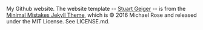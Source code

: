 My Github website. The website template -- [Stuart Geiger](https://github.com/staeiou) -- is from the [Minimal Mistakes Jekyll Theme](https://mmistakes.github.io/minimal-mistakes/), which is © 2016 Michael Rose and released under the MIT License. See LICENSE.md.
